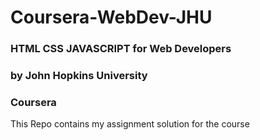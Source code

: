 # Coursera-WebDev-JHU
### HTML CSS JAVASCRIPT for Web Developers
### by John Hopkins University
### Coursera

This Repo contains my assignment solution for the course
